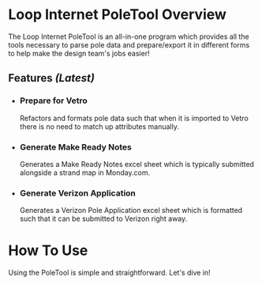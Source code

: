 # Loop Internet PoleTool Overview
The Loop Internet PoleTool is an all-in-one program which provides all the tools necessary to parse pole data and prepare/export it in different forms to help make the design team's jobs easier!

## Features *(Latest)*
- ### Prepare for Vetro
  Refactors and formats pole data such that when it is imported to Vetro there is no need to match up attributes manually. 
- ### Generate Make Ready Notes
  Generates a Make Ready Notes excel sheet which is typically submitted alongside a strand map in Monday.com.
- ### Generate Verizon Application
  Generates a Verizon Pole Application excel sheet which is formatted such that it can be submitted to Verizon right away.

# How To Use
Using the PoleTool is simple and straightforward. Let's dive in!

